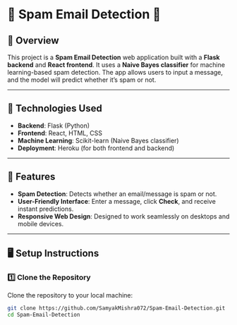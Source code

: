 # 🚨 Spam Email Detection 🚨

## 📝 Overview
This project is a **Spam Email Detection** web application built with a **Flask backend** and **React frontend**. It uses a **Naive Bayes classifier** for machine learning-based spam detection. The app allows users to input a message, and the model will predict whether it’s spam or not.

---

## 🔧 Technologies Used

- **Backend**: Flask (Python)
- **Frontend**: React, HTML, CSS
- **Machine Learning**: Scikit-learn (Naive Bayes classifier)
- **Deployment**: Heroku (for both frontend and backend)

---

## 🌟 Features

- **Spam Detection**: Detects whether an email/message is spam or not.
- **User-Friendly Interface**: Enter a message, click **Check**, and receive instant predictions.
- **Responsive Web Design**: Designed to work seamlessly on desktops and mobile devices.
  
---

## 🖥️ Setup Instructions

### 1️⃣ Clone the Repository
Clone the repository to your local machine:

```bash
git clone https://github.com/SamyakMishra072/Spam-Email-Detection.git
cd Spam-Email-Detection

